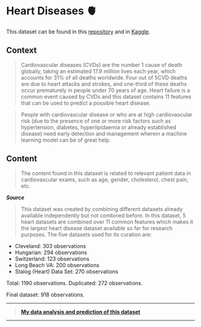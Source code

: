 # Heart Diseases :anatomical_heart:
This dataset can be found in this [repository](https://github.com/FabricioMacena/Data_Science/blob/main/Heart%20Diseases/heart.csv) and in [Kaggle](https://www.kaggle.com/datasets/fedesoriano/heart-failure-prediction).

## Context
> Cardiovascular diseases (CVDs) are the number 1 cause of death globally, taking an estimated 17.9 million lives each year, which accounts for 31% of all deaths worldwide. Four out of 5CVD deaths are due to heart attacks and strokes, and one-third of these deaths occur prematurely in people under 70 years of age. Heart failure is a common event caused by CVDs and this dataset contains 11 features that can be used to predict a possible heart disease.

> People with cardiovascular disease or who are at high cardiovascular risk (due to the presence of one or more risk factors such as hypertension, diabetes, hyperlipidaemia or already established disease) need early detection and management wherein a machine learning model can be of great help.

## Content
> The content found in this dataset is related to relevant patient data in cardiovascular exams, such as age, gender, cholesterol, chest pain, etc.

***Source*** 

> This dataset was created by combining different datasets already available independently but not combined before. In this dataset, 5 heart datasets are combined over 11 common features which makes it the largest heart disease dataset available so far for research purposes. The five datasets used for its curation are:

- Cleveland: 303 observations
- Hungarian: 294 observations
- Switzerland: 123 observations
- Long Beach VA: 200 observations
- Stalog (Heart) Data Set: 270 observations

Total: 1190 observations. 
Duplicated: 272 observations. 

Final dataset: 918 observations.

___

> **[My data analysis and prediction of this dataset](https://github.com/FabricioMacena/Data_Science/blob/main/Heart%20Diseases/(EN)/heart_diseases(EN).ipynb)**

___